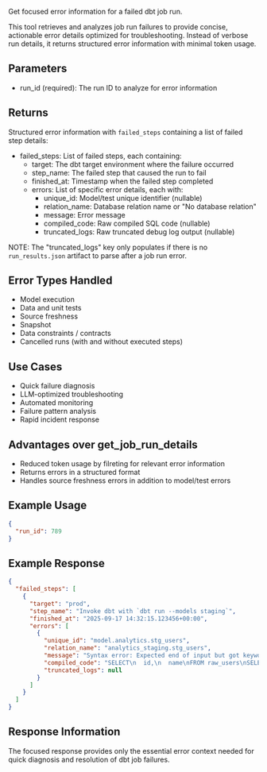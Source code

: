 Get focused error information for a failed dbt job run.

This tool retrieves and analyzes job run failures to provide concise, actionable error details optimized for troubleshooting. Instead of verbose run details, it returns structured error information with minimal token usage.

## Parameters

- run_id (required): The run ID to analyze for error information

## Returns

Structured error information with `failed_steps` containing a list of failed step details:

- failed_steps: List of failed steps, each containing:
  - target: The dbt target environment where the failure occurred
  - step_name: The failed step that caused the run to fail
  - finished_at: Timestamp when the failed step completed
  - errors: List of specific error details, each with:
    - unique_id: Model/test unique identifier (nullable)
    - relation_name: Database relation name or "No database relation"
    - message: Error message
    - compiled_code: Raw compiled SQL code (nullable)
    - truncated_logs: Raw truncated debug log output (nullable)

NOTE: The "truncated_logs" key only populates if there is no `run_results.json` artifact to parse after a job run error.

## Error Types Handled

- Model execution
- Data and unit tests
- Source freshness
- Snapshot
- Data constraints / contracts
- Cancelled runs (with and without executed steps)

## Use Cases

- Quick failure diagnosis
- LLM-optimized troubleshooting
- Automated monitoring
- Failure pattern analysis
- Rapid incident response

## Advantages over get_job_run_details

- Reduced token usage by filreting for relevant error information
- Returns errors in a structured format
- Handles source freshness errors in addition to model/test errors

## Example Usage

```json
{
  "run_id": 789
}
```

## Example Response

```json
{
  "failed_steps": [
    {
      "target": "prod",
      "step_name": "Invoke dbt with `dbt run --models staging`",
      "finished_at": "2025-09-17 14:32:15.123456+00:00",
      "errors": [
        {
          "unique_id": "model.analytics.stg_users",
          "relation_name": "analytics_staging.stg_users",
          "message": "Syntax error: Expected end of input but got keyword SELECT at line 15",
          "compiled_code": "SELECT\n  id,\n  name\nFROM raw_users\nSELECT -- duplicate SELECT causes error",
          "truncated_logs": null
        }
      ]
    }
  ]
}
```

## Response Information

The focused response provides only the essential error context needed for quick diagnosis and resolution of dbt job failures.